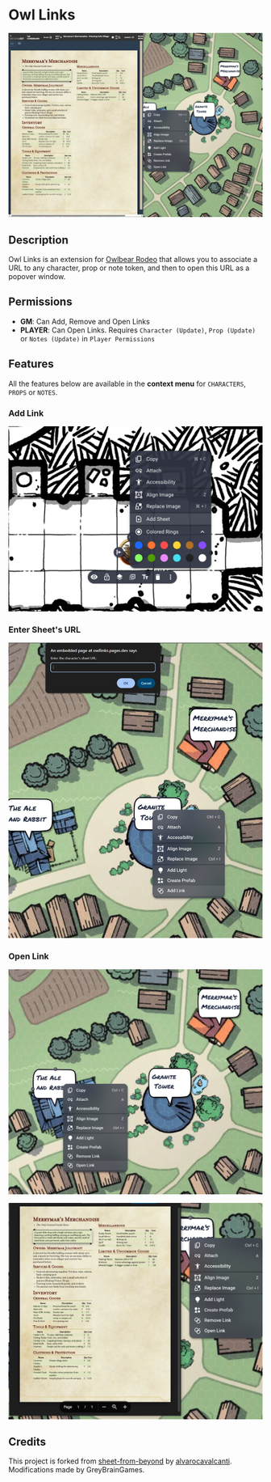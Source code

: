 # Owl Links

![Owl Links](https://github.com/GreyBrainGames/owllinks/raw/main/public/img/hero.png)

## Description

Owl Links is an extension for [Owlbear Rodeo](https://owlbear.rodeo) that allows you to associate a URL to any character, prop or note token, and then to open this URL as a popover window.

## Permissions

- **GM**: Can Add, Remove and Open Links
- **PLAYER**: Can Open Links. Requires `Character (Update)`, `Prop (Update)` or `Notes (Update)` in `Player Permissions`

<!-- ## Demo Video

[![Demo Video](https://img.youtube.com/vi/CS4NznM0qBs/0.jpg)](https://www.youtube.com/embed/-R5FF9-CJ2k?si=wYHj48HS75AbbEE0) -->

## Features

All the features below are available in the **context menu** for `CHARACTERS`, `PROPS` or `NOTES`.

### Add Link

![Add Sheet](public/img/ss_add_sheet.png)

### Enter Sheet's URL

![Enter URL](public/img/ss_enter_url.png)

### Open Link

![View Sheet](public/img/ss_view_sheet.png)

![Sheet Popover](public/img/ss_sheet_popover.png)

## Credits

This project is forked from [sheet-from-beyond](https://github.com/alvarocavalcanti/sheet-from-beyond) by [alvarocavalcanti](https://github.com/alvarocavalcanti).  
Modifications made by GreyBrainGames.

